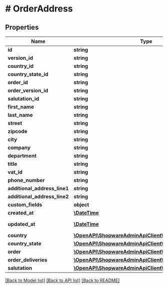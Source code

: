 # # OrderAddress

## Properties

Name | Type | Description | Notes
------------ | ------------- | ------------- | -------------
**id** | **string** |  | [optional]
**version_id** | **string** |  | [optional]
**country_id** | **string** |  |
**country_state_id** | **string** |  | [optional]
**order_id** | **string** |  |
**order_version_id** | **string** |  | [optional]
**salutation_id** | **string** |  | [optional]
**first_name** | **string** |  |
**last_name** | **string** |  |
**street** | **string** |  |
**zipcode** | **string** |  | [optional]
**city** | **string** |  |
**company** | **string** |  | [optional]
**department** | **string** |  | [optional]
**title** | **string** |  | [optional]
**vat_id** | **string** |  | [optional]
**phone_number** | **string** |  | [optional]
**additional_address_line1** | **string** |  | [optional]
**additional_address_line2** | **string** |  | [optional]
**custom_fields** | **object** |  | [optional]
**created_at** | [**\DateTime**](\DateTime.md) |  | [readonly]
**updated_at** | [**\DateTime**](\DateTime.md) |  | [optional] [readonly]
**country** | [**\OpenAPI\ShopwareAdminApiClient\Model\Country**](Country.md) |  | [optional]
**country_state** | [**\OpenAPI\ShopwareAdminApiClient\Model\CountryState**](CountryState.md) |  | [optional]
**order** | [**\OpenAPI\ShopwareAdminApiClient\Model\Order**](Order.md) |  | [optional]
**order_deliveries** | [**\OpenAPI\ShopwareAdminApiClient\Model\OrderDelivery[]**](OrderDelivery.md) |  | [optional]
**salutation** | [**\OpenAPI\ShopwareAdminApiClient\Model\Salutation**](Salutation.md) |  | [optional]

[[Back to Model list]](../../README.md#models) [[Back to API list]](../../README.md#endpoints) [[Back to README]](../../README.md)
